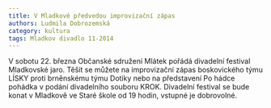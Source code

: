 ```yaml
---
title: V Mladkově předvedou improvizační zápas
authors: Ludmila Dobrozemská
category: kultura
tags: Mladkov divadlo 11-2014
---
```


V sobotu 22. března Občanské sdružení Mlátek pořádá divadelní festival Mladkovské jaro. Těšit se můžete na improvizační zápas boskovického týmu LÍSKY proti brněnskému týmu Dotiky nebo na představení Po hádce pohádka v podání divadelního souboru KROK. Divadelní festival se bude konat v Mladkově ve Staré škole od 19 hodin, vstupné je dobrovolné.